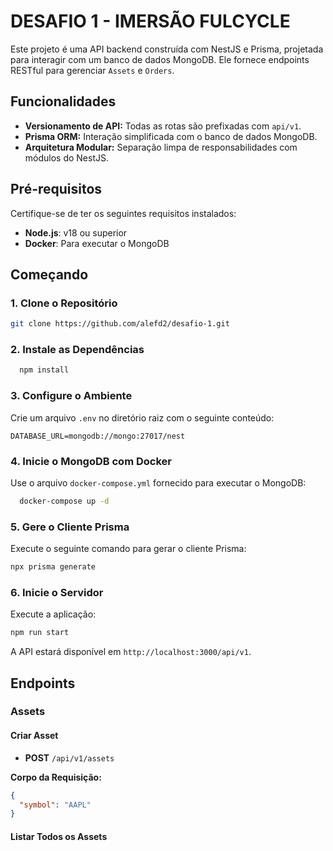# DESAFIO 1 - IMERSÃO FULCYCLE

Este projeto é uma API backend construída com NestJS e Prisma, projetada para interagir com um banco de dados MongoDB. Ele fornece endpoints RESTful para gerenciar `Assets` e `Orders`.

## Funcionalidades

- **Versionamento de API:** Todas as rotas são prefixadas com `api/v1`.
- **Prisma ORM:** Interação simplificada com o banco de dados MongoDB.
- **Arquitetura Modular:** Separação limpa de responsabilidades com módulos do NestJS.

## Pré-requisitos

Certifique-se de ter os seguintes requisitos instalados:

- **Node.js**: v18 ou superior
- **Docker**: Para executar o MongoDB

## Começando

### 1. Clone o Repositório
```bash
git clone https://github.com/alefd2/desafio-1.git
```

### 2. Instale as Dependências
```bash
  npm install
```

### 3. Configure o Ambiente

Crie um arquivo `.env` no diretório raiz com o seguinte conteúdo:

```env
DATABASE_URL=mongodb://mongo:27017/nest
```

### 4. Inicie o MongoDB com Docker

Use o arquivo `docker-compose.yml` fornecido para executar o MongoDB:

```bash
  docker-compose up -d
```

### 5. Gere o Cliente Prisma

Execute o seguinte comando para gerar o cliente Prisma:

```bash
npx prisma generate
```

### 6. Inicie o Servidor

Execute a aplicação:

```bash
npm run start
```

A API estará disponível em `http://localhost:3000/api/v1`.

## Endpoints

### Assets

#### Criar Asset
- **POST** `/api/v1/assets`

**Corpo da Requisição:**
```json
{
  "symbol": "AAPL"
}
```

#### Listar Todos os Assets